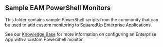## Sample EAM PowerShell Monitors

This folder contains sample PowerShell scripts from the community that can be used to add custom monitoring to SquaredUp Enterprise Applications.

See our [Knowledge Base](https://support.squaredup.com/hc/en-us/articles/360019427358) for more information on configuring an Enterprise App with a custom PowerShell monitor.